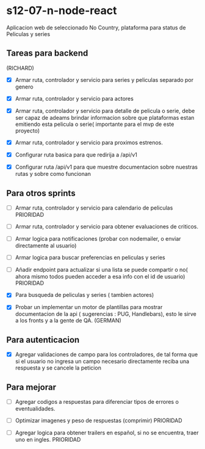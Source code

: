 # s12-07-n-node-react
Aplicacion web de seleccionado No Country, plataforma para status de Peliculas y series

## Tareas para backend

(RICHARD)
- [X] Armar ruta, controlador y servicio para series y peliculas separado por genero
- [X] Armar ruta, controlador y servicio para actores
- [X] Armar ruta, controlador y servicio para detalle de pelicula o serie, debe ser capaz de adeams brindar informacion sobre que plataformas estan emitiendo esta pelicula o serie( importante para el mvp de este proyecto)
- [X] Armar ruta, controlador y servicio para proximos estrenos.
- [X] Configurar ruta basica para que redirija a /api/v1
- [X] Configurar ruta /api/v1 para que muestre documentacion sobre nuestras rutas y sobre como funcionan



## Para otros sprints

- [ ] Armar ruta, controlador y servicio para calendario de peliculas PRIORIDAD
- [ ] Armar ruta, controlador y servicio para obtener evaluaciones de criticos.
- [ ] Armar logica para notificaciones (probar con nodemailer, o enviar directamente al usuario) 
- [ ] Armar logica para buscar preferencias en peliculas y series
- [ ] Añadir endpoint para actualizar si una lista se puede compartir o no( ahora mismo todos pueden acceder a esa info con el id de usuario) PRIORIDAD
- [X] Para busqueda de peliculas y series ( tambien actores)
- [X] Probar un implementar un motor de plantillas para mostrar documentacion de la api ( sugerencias : PUG, Handlebars), esto le sirve a los fronts y a la gente de QA. (GERMAN)


## Para autenticacion 
- [X] Agregar validaciones de campo para los controladores, de tal forma que si el usuario no ingresa un campo necesario directamente reciba una respuesta y se cancele la peticion

## Para mejorar
- [ ] Agregar codigos a respuestas para diferenciar tipos de errores o eventualidades.
- [ ] Optimizar imagenes y peso de respuestas (comprimir) PRIORIDAD
- [ ] Agregar logica para obtener trailers en español, si no se encuentra, traer uno en ingles. PRIORIDAD




